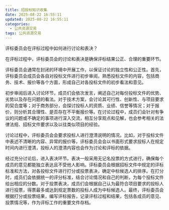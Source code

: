 ```yaml
---
title: 招投标知识收集
date: 2025-08-22 16:55:11
updated: 2025-08-22 16:55:11
categories:
  - 公共资源交易
tags: 公共资源交易
---
```


评标委员会在评标过程中如何进行讨论和表决？

在评标过程中，评标委员会的讨论和表决是确保评标结果公正、合理的重要环节。

评标委员会通常在封闭的环境中开展工作，以保证讨论的独立性和公正性。首先，评标委员会成员会各自对投标文件进行初步审阅，熟悉投标文件的内容，包括商务、技术、报价等各个方面，形成自己对各投标文件的初步看法和意见。<!-- more -->

初步审阅后进入讨论环节，成员们会依次发言，阐述自己对每份投标文件的优势、劣势以及存在问题的看法。对于技术方案，会讨论其可行性、创新性、与项目要求的契合度等；对于商务部分，会探讨投标人的资质、业绩、信誉等情况；对于报价，则分析其合理性、是否存在不平衡报价等。在讨论过程中，成员们会针对有争议的问题或不确定的事项进行深入交流，相互分享观点和见解，也会参考相关的法律法规、招标文件要求以及以往类似项目的经验。

讨论过程中，评标委员会会要求投标人进行澄清说明的情况。比如，对于投标文件中表述不清晰的内容、异常的报价等，评标委员会会以书面形式要求投标人在规定时间内进行澄清，投标人的澄清内容也会作为讨论和评标的依据。

经过充分讨论后，进入表决环节。表决一般采用无记名投票的方式进行，确保每个成员的意见都能独立表达且不受他人影响。评标委员会根据招标文件中规定的评标标准和方法，对各投标文件进行打分或投票表决，确定中标候选人的排序。在打分时，成员们会依据统一的评分标准，结合讨论情况和自己的判断，为每个投标文件给出相应的分数。对于投票表决，成员们会根据自己认为最符合项目要求的投标人进行投票，得票最多或达到规定票数的投标人成为中标候选人。最终，评标委员会根据打分或投票结果，编写评标报告，记录评标过程和结果，包括各成员的意见、投票情况等，作为评标工作的重要文件存档。
